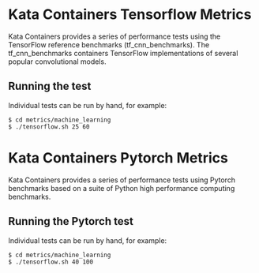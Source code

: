 # Kata Containers Tensorflow Metrics

Kata Containers provides a series of performance tests using the
TensorFlow reference benchmarks (tf_cnn_benchmarks).
The tf_cnn_benchmarks containers TensorFlow implementations of several
popular convolutional models.

## Running the test

Individual tests can be run by hand, for example:

```
$ cd metrics/machine_learning
$ ./tensorflow.sh 25 60
```
# Kata Containers Pytorch Metrics

Kata Containers provides a series of performance tests using Pytorch
benchmarks based on a suite of Python high performance computing
benchmarks.

## Running the Pytorch test

Individual tests can be run by hand, for example:

```
$ cd metrics/machine_learning
$ ./tensorflow.sh 40 100
```
